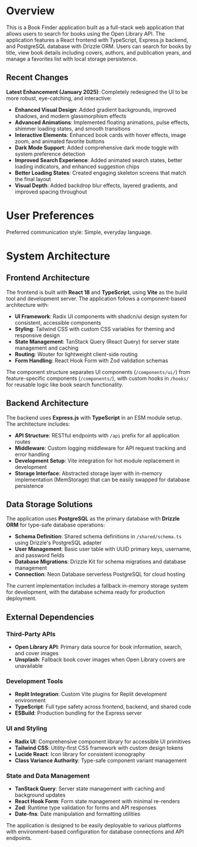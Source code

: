 # Overview

This is a Book Finder application built as a full-stack web application that allows users to search for books using the Open Library API. The application features a React frontend with TypeScript, Express.js backend, and PostgreSQL database with Drizzle ORM. Users can search for books by title, view book details including covers, authors, and publication years, and manage a favorites list with local storage persistence.

## Recent Changes

**Latest Enhancement (January 2025)**: Completely redesigned the UI to be more robust, eye-catching, and interactive:

- **Enhanced Visual Design**: Added gradient backgrounds, improved shadows, and modern glassmorphism effects
- **Advanced Animations**: Implemented floating animations, pulse effects, shimmer loading states, and smooth transitions
- **Interactive Elements**: Enhanced book cards with hover effects, image zoom, and animated favorite buttons
- **Dark Mode Support**: Added comprehensive dark mode toggle with system preference detection
- **Improved Search Experience**: Added animated search states, better loading indicators, and enhanced suggestion chips
- **Better Loading States**: Created engaging skeleton screens that match the final layout
- **Visual Depth**: Added backdrop blur effects, layered gradients, and improved spacing throughout

# User Preferences

Preferred communication style: Simple, everyday language.

# System Architecture

## Frontend Architecture

The frontend is built with **React 18** and **TypeScript**, using **Vite** as the build tool and development server. The application follows a component-based architecture with:

- **UI Framework**: Radix UI components with shadcn/ui design system for consistent, accessible components
- **Styling**: Tailwind CSS with custom CSS variables for theming and responsive design
- **State Management**: TanStack Query (React Query) for server state management and caching
- **Routing**: Wouter for lightweight client-side routing
- **Form Handling**: React Hook Form with Zod validation schemas

The component structure separates UI components (`/components/ui/`) from feature-specific components (`/components/`), with custom hooks in `/hooks/` for reusable logic like book search functionality.

## Backend Architecture

The backend uses **Express.js** with **TypeScript** in an ESM module setup. The architecture includes:

- **API Structure**: RESTful endpoints with `/api` prefix for all application routes
- **Middleware**: Custom logging middleware for API request tracking and error handling
- **Development Setup**: Vite integration for hot module replacement in development
- **Storage Interface**: Abstracted storage layer with in-memory implementation (MemStorage) that can be easily swapped for database persistence

## Data Storage Solutions

The application uses **PostgreSQL** as the primary database with **Drizzle ORM** for type-safe database operations:

- **Schema Definition**: Shared schema definitions in `/shared/schema.ts` using Drizzle's PostgreSQL adapter
- **User Management**: Basic user table with UUID primary keys, username, and password fields
- **Database Migrations**: Drizzle Kit for schema migrations and database management
- **Connection**: Neon Database serverless PostgreSQL for cloud hosting

The current implementation includes a fallback in-memory storage system for development, with the database schema ready for production deployment.

## External Dependencies

### Third-Party APIs
- **Open Library API**: Primary data source for book information, search, and cover images
- **Unsplash**: Fallback book cover images when Open Library covers are unavailable

### Development Tools
- **Replit Integration**: Custom Vite plugins for Replit development environment
- **TypeScript**: Full type safety across frontend, backend, and shared code
- **ESBuild**: Production bundling for the Express server

### UI and Styling
- **Radix UI**: Comprehensive component library for accessible UI primitives
- **Tailwind CSS**: Utility-first CSS framework with custom design tokens
- **Lucide React**: Icon library for consistent iconography
- **Class Variance Authority**: Type-safe component variant management

### State and Data Management
- **TanStack Query**: Server state management with caching and background updates
- **React Hook Form**: Form state management with minimal re-renders
- **Zod**: Runtime type validation for forms and API responses
- **Date-fns**: Date manipulation and formatting utilities

The application is designed to be easily deployable to various platforms with environment-based configuration for database connections and API endpoints.